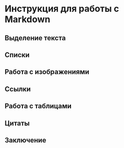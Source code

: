# Инструкция для работы с Markdown

## Выделение текста 

## Списки 

## Работа с изображениями

## Ссылки

## Работа с таблицами 

## Цитаты

## Заключение 